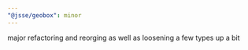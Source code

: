 ```yaml
---
"@jsse/geobox": minor
---
```


major refactoring and reorging as well as loosening a few types up a bit
